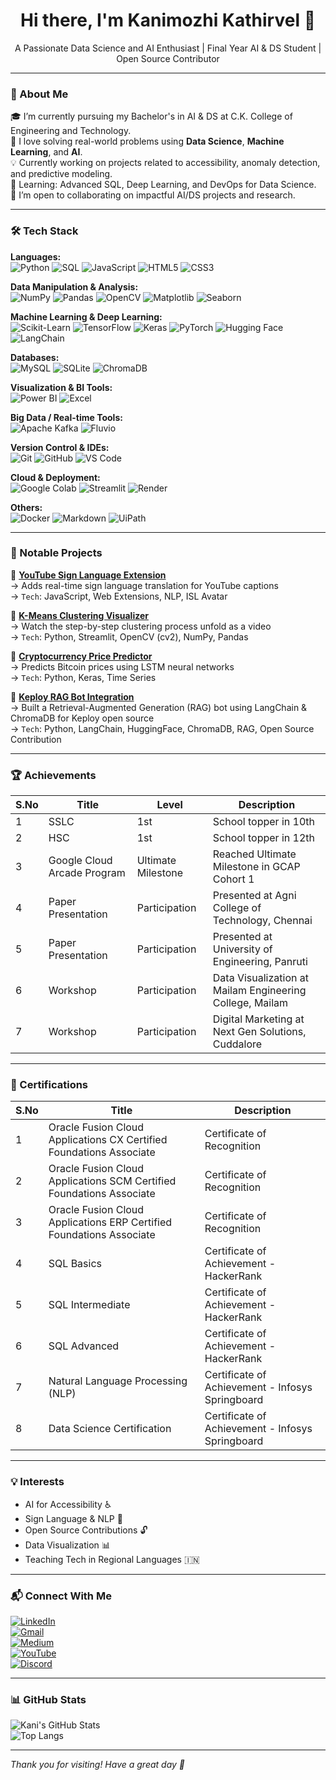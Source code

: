 <h1 align="center">Hi there, I'm Kanimozhi Kathirvel 👋</h1> 
<p align="center">A Passionate Data Science and AI Enthusiast | Final Year AI & DS Student | Open Source Contributor</p> 

---

### 🚀 About Me
🎓 I’m currently pursuing my Bachelor's in AI & DS at C.K. College of Engineering and Technology.  
🧠 I love solving real-world problems using **Data Science**, **Machine Learning**, and **AI**.  
💡 Currently working on projects related to accessibility, anomaly detection, and predictive modeling.  
🌱 Learning: Advanced SQL, Deep Learning, and DevOps for Data Science.  
🤝 I’m open to collaborating on impactful AI/DS projects and research.

---

### 🛠️ Tech Stack

**Languages:**  
![Python](https://img.shields.io/badge/-Python-3776AB?style=flat-square&logo=python&logoColor=white) ![SQL](https://img.shields.io/badge/-SQL-4479A1?style=flat-square&logo=MySQL&logoColor=white) ![JavaScript](https://img.shields.io/badge/-JavaScript-F7DF1E?style=flat-square&logo=javascript&logoColor=black) ![HTML5](https://img.shields.io/badge/-HTML5-E34F26?style=flat-square&logo=html5&logoColor=white) ![CSS3](https://img.shields.io/badge/-CSS3-1572B6?style=flat-square&logo=css3&logoColor=white)

**Data Manipulation & Analysis:**  
![NumPy](https://img.shields.io/badge/-NumPy-013243?style=flat-square&logo=numpy&logoColor=white) ![Pandas](https://img.shields.io/badge/-Pandas-150458?style=flat-square&logo=pandas&logoColor=white) ![OpenCV](https://img.shields.io/badge/-OpenCV-5C3EE8?style=flat-square&logo=opencv&logoColor=white) ![Matplotlib](https://img.shields.io/badge/-Matplotlib-11557C?style=flat-square) ![Seaborn](https://img.shields.io/badge/-Seaborn-7C6DB3?style=flat-square)

**Machine Learning & Deep Learning:**  
![Scikit-Learn](https://img.shields.io/badge/-Scikit%20Learn-F7931E?style=flat-square&logo=scikitlearn&logoColor=white) ![TensorFlow](https://img.shields.io/badge/-TensorFlow-FF6F00?style=flat-square&logo=tensorflow&logoColor=white) ![Keras](https://img.shields.io/badge/-Keras-D00000?style=flat-square&logo=keras&logoColor=white) ![PyTorch](https://img.shields.io/badge/-PyTorch-EE4C2C?style=flat-square&logo=pytorch&logoColor=white) ![Hugging Face](https://img.shields.io/badge/-HuggingFace-FFD21F?style=flat-square&logo=huggingface&logoColor=black) ![LangChain](https://img.shields.io/badge/-LangChain-000000?style=flat-square)

**Databases:**  
![MySQL](https://img.shields.io/badge/-MySQL-4479A1?style=flat-square&logo=mysql&logoColor=white) ![SQLite](https://img.shields.io/badge/-SQLite-003B57?style=flat-square&logo=sqlite&logoColor=white) ![ChromaDB](https://img.shields.io/badge/-ChromaDB-5A5A5A?style=flat-square)

**Visualization & BI Tools:**  
![Power BI](https://img.shields.io/badge/-PowerBI-F2C811?style=flat-square&logo=powerbi&logoColor=black) ![Excel](https://img.shields.io/badge/-Excel-217346?style=flat-square&logo=microsoft-excel&logoColor=white)

**Big Data / Real-time Tools:**  
![Apache Kafka](https://img.shields.io/badge/-Apache%20Kafka-231F20?style=flat-square&logo=apachekafka&logoColor=white) ![Fluvio](https://img.shields.io/badge/-Fluvio-0074D9?style=flat-square)

**Version Control & IDEs:**  
![Git](https://img.shields.io/badge/-Git-F05032?style=flat-square&logo=git&logoColor=white) ![GitHub](https://img.shields.io/badge/-GitHub-181717?style=flat-square&logo=github&logoColor=white) ![VS Code](https://img.shields.io/badge/-VS%20Code-007ACC?style=flat-square&logo=visual-studio-code&logoColor=white)

**Cloud & Deployment:**  
![Google Colab](https://img.shields.io/badge/-Google%20Colab-F9AB00?style=flat-square&logo=googlecolab&logoColor=black) ![Streamlit](https://img.shields.io/badge/-Streamlit-FF4B4B?style=flat-square&logo=streamlit&logoColor=white) ![Render](https://img.shields.io/badge/-Render-46E3B7?style=flat-square)

**Others:**  
![Docker](https://img.shields.io/badge/-Docker-2496ED?style=flat-square&logo=docker&logoColor=white) ![Markdown](https://img.shields.io/badge/-Markdown-000000?style=flat-square&logo=markdown&logoColor=white) ![UiPath](https://img.shields.io/badge/-UiPath-FE6B00?style=flat-square&logo=uipath&logoColor=white)

---

### 🌟 Notable Projects

🔹 **[YouTube Sign Language Extension](https://github.com/its-kanii/SignLanguage-Extension)**  
→ Adds real-time sign language translation for YouTube captions  
→ `Tech`: JavaScript, Web Extensions, NLP, ISL Avatar  

🔹 **[K-Means Clustering Visualizer](https://github.com/its-kanii/ClusterLens)**  
→ Watch the step-by-step clustering process unfold as a video    
→ `Tech`: Python, Streamlit, OpenCV (cv2), NumPy, Pandas  

🔹 **[Cryptocurrency Price Predictor](https://github.com/its-kanii/Bitcoin-Price-Prediction)**  
→ Predicts Bitcoin prices using LSTM neural networks  
→ `Tech`: Python, Keras, Time Series  

🔹 **[Keploy RAG Bot Integration](https://github.com/its-kanii/Keploy-Bot)**     
→ Built a Retrieval-Augmented Generation (RAG) bot using LangChain & ChromaDB for Keploy open source    
→ `Tech`: Python, LangChain, HuggingFace, ChromaDB, RAG, Open Source Contribution  

---

### 🏆 Achievements

| S.No | Title              | Level           | Description                                                             |
|------|--------------------|------------------|-------------------------------------------------------------------------|
| 1    | SSLC               | 1st              | School topper in 10th                                                  |
| 2    | HSC                | 1st              | School topper in 12th                                                  |
| 3    | Google Cloud Arcade Program | Ultimate Milestone | Reached Ultimate Milestone in GCAP Cohort 1                            |
| 4    | Paper Presentation | Participation    | Presented at Agni College of Technology, Chennai                       |
| 5    | Paper Presentation | Participation    | Presented at University of Engineering, Panruti                        |
| 6    | Workshop           | Participation    | Data Visualization at Mailam Engineering College, Mailam              |
| 7    | Workshop           | Participation    | Digital Marketing at Next Gen Solutions, Cuddalore                     |

---

### 📜 Certifications

| S.No | Title                                                              | Description                              |
|------|--------------------------------------------------------------------|------------------------------------------|
| 1    | Oracle Fusion Cloud Applications CX Certified Foundations Associate | Certificate of Recognition               |
| 2    | Oracle Fusion Cloud Applications SCM Certified Foundations Associate | Certificate of Recognition               |
| 3    | Oracle Fusion Cloud Applications ERP Certified Foundations Associate | Certificate of Recognition               |
| 4    | SQL Basics                                                         | Certificate of Achievement - HackerRank  |
| 5    | SQL Intermediate                                                   | Certificate of Achievement - HackerRank  |
| 6    | SQL Advanced                                                       | Certificate of Achievement - HackerRank  |
| 7    | Natural Language Processing (NLP)                                  | Certificate of Achievement - Infosys Springboard |
| 8    | Data Science Certification                                         | Certificate of Achievement - Infosys Springboard |

---

### 💡 Interests

- AI for Accessibility ♿  
- Sign Language & NLP 🤟  
- Open Source Contributions 🔓  
- Data Visualization 📊  
- Teaching Tech in Regional Languages 🇮🇳  

---

### 📬 Connect With Me

[![LinkedIn](https://img.shields.io/badge/-LinkedIn-0077B5?style=flat-square&logo=linkedin&logoColor=white)](https://linkedin.com/in/kanimozhi-kathirvel)  
[![Gmail](https://img.shields.io/badge/-Gmail-D14836?style=flat-square&logo=gmail&logoColor=white)](mailto:kanimeena678@gmail.com)  
[![Medium](https://img.shields.io/badge/-Medium-000000?style=flat-square&logo=medium&logoColor=white)](https://medium.com/@kanimozhi19)  
[![YouTube](https://img.shields.io/badge/-YouTube-FF0000?style=flat-square&logo=youtube&logoColor=white)](https://www.youtube.com/@my_ds_diary)  
[![Discord](https://img.shields.io/badge/-its--kanii%232025-5865F2?style=flat-square&logo=discord&logoColor=white)](https://discord.com/users/kanimozhik_21750)

---


### 📊 GitHub Stats

![Kani's GitHub Stats](https://github-readme-stats.vercel.app/api?username=its-kanii&show_icons=true&theme=radical)  
![Top Langs](https://github-readme-stats.vercel.app/api/top-langs/?username=its-kanii&layout=compact)

---

*Thank you for visiting! Have a great day 🌸*

